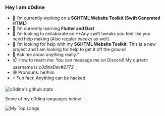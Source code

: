 ### Hey I am c0dine

- 🔭 I’m currently working on a **SGHTML Website Toolkit (Swift Generated HTML)**
- 🌱 I’m currently learning **Flutter and Dart**
- 👯 I’m looking to collaborate on **Any swift tweaks you feel like you need help making (Also regular tweaks as well)
- 🤔 I’m looking for help with my **SGHTML Website Toolkit**. This is a new project and I am looking for help to get it off the ground
- 💬 Ask me about anything really.*
- 📫 How to reach me: You can message me on Discord! My current username is *c0dineDev#2772*
- 😄 Pronouns: he/him
- ⚡ Fun fact: Anything can be hacked

![c0dine's github stats](https://github-profile-stats.vercel.app/api?username=c0dine&count_private=true&&theme=synthwave&show_icons=true&show_owner)

Some of my c0ding languages below

![My Top Langs](https://github-readme-stats.vercel.app/api/top-langs/?username=c0dine&layout=compact&theme=synthwave&show_owner)

<!--
**c0dine/c0dine** is a ✨ _special_ ✨ repository because its `README.md` (this file) appears on your GitHub profile.

Here are some ideas to get you started:

- 🔭 I’m currently working on ...
- 🌱 I’m currently learning ...
- 👯 I’m looking to collaborate on ...
- 🤔 I’m looking for help with ...
- 💬 Ask me about ...
- 📫 How to reach me: ...
- 😄 Pronouns: ...
- ⚡ Fun fact: ...
-->
